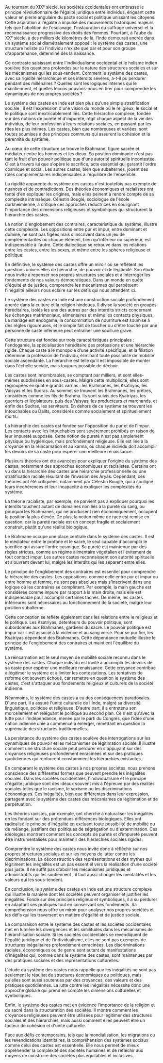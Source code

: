 Au tournant du XIXᵉ siècle, les sociétés occidentales ont embrassé le principe révolutionnaire de l'égalité juridique entre individus, érigeant cette valeur en pierre angulaire du pacte social et politique unissant les citoyens. Cette aspiration à l'égalité a impulsé des mouvements historiques majeurs tels que l'abolition de l'esclavage, l'instauration du suffrage universel et la reconnaissance progressive des droits des femmes. Pourtant, à l'aube du XXᵉ siècle, à des milliers de kilomètres de là, l'Inde demeurait ancrée dans un système social diamétralement opposé : le système des castes, une structure holiste où l'individu n'existe que par et pour son groupe d'appartenance, déterminé dès la naissance.

Ce contraste saisissant entre l'individualisme occidental et le holisme indien soulève des questions profondes sur la nature des structures sociales et sur les mécanismes qui les sous-tendent. Comment le système des castes, avec sa rigidité hiérarchique et ses interdits sévères, a-t-il pu perdurer pendant des millénaires ? Quelles sont les logiques internes qui le maintiennent, et quelles leçons pouvons-nous en tirer pour comprendre les dynamiques de nos propres sociétés ?

Le système des castes en Inde est bien plus qu'une simple stratification sociale ; il est l'expression d'une vision du monde où le religieux, le social et le politique sont inextricablement liés. Cette hiérarchie complexe, fondée sur des notions de pureté et d'impureté, régit chaque aspect de la vie des individus, de leur profession à leurs relations sociales, en passant par les rites les plus intimes. Les castes, bien que nombreuses et variées, sont toutes soumises à des principes communs qui assurent la cohésion et la pérennité du système.

Au cœur de cette structure se trouve le Brahmane, figure sacrée et médiateur entre les hommes et les dieux. Sa position dominante n'est pas tant le fruit d'un pouvoir politique que d'une autorité spirituelle incontestée. C'est à travers lui que s'opère le sacrifice, acte essentiel qui garantit l'ordre cosmique et social. Les autres castes, bien que subalternes, jouent des rôles complémentaires indispensables à l'équilibre de l'ensemble.

La rigidité apparente du système des castes n'est toutefois pas exempte de nuances et de contradictions. Des théories économiques et racialistes ont tenté d'en expliquer les origines, mais elles peinent à rendre compte de sa complexité intrinsèque. Célestin Bouglé, sociologue de l'école durkheimienne, a critiqué ces approches réductrices en soulignant l'importance des dimensions religieuses et symboliques qui structurent la hiérarchie des castes.

La notion d'englobement des contraires, caractéristique du système, illustre cette complexité. Les oppositions entre pur et impur, entre dominant et dominé, ne sont pas figées mais s'inscrivent dans un jeu de complémentarités où chaque élément, bien qu'inférieur ou supérieur, est indispensable à l'autre. Cette dialectique se retrouve dans les relations entre les castes, entre les sexes, et même entre les sphères religieuse et politique.

En définitive, le système des castes offre un miroir où se reflètent les questions universelles de hiérarchie, de pouvoir et de légitimité. Son étude nous invite à repenser nos propres structures sociales et à interroger les fondements de nos valeurs démocratiques. Dans un monde en quête d'équité et de justice, comprendre les mécanismes qui perpétuent l'inégalité ailleurs nous éclaire sur les défis qui nous attendent ici.

Le système des castes en Inde est une construction sociale profondément ancrée dans la culture et la religion hindoues. Il divise la société en groupes héréditaires, isolés les uns des autres par des interdits stricts concernant les échanges matrimoniaux, alimentaires et même les contacts physiques. Le mariage est endogame, la consommation de nourriture est soumise à des règles rigoureuses, et le simple fait de toucher ou d'être touché par une personne de caste inférieure peut entraîner une souillure grave.

Cette structure est fondée sur trois caractéristiques principales : l'endogamie, la spécialisation héréditaire des professions et une hiérarchie rigide. Chaque caste a le monopole d'une activité spécifique, et la filiation détermine la profession de l'individu, éliminant toute possibilité de mobilité sociale ascendante. La hiérarchie est telle qu'il est impossible de monter dans l'échelle sociale, mais toujours possible de déchoir.

Les castes sont innombrables, se comptant par milliers, et sont elles-mêmes subdivisées en sous-castes. Malgré cette multiplicité, elles sont regroupées en quatre grands varnas : les Brahmanes, les Ksatriyas, les Vaisyas et les Sudras. Au sommet se trouvent les Brahmanes, les prêtres, considérés comme les fils de Brahma. Ils sont suivis des Ksatriyas, les guerriers et législateurs, puis des Vaisyas, les producteurs et marchands, et enfin des Sudras, les serviteurs. En dehors de ce système se trouvent les Intouchables ou Dalits, considérés comme socialement et spirituellement morts.

La hiérarchie des castes est fondée sur l'opposition du pur et de l'impur. Les contacts avec les Intouchables sont sévèrement prohibés en raison de leur impureté supposée. Cette notion de pureté n'est pas simplement physique ou hygiénique, mais profondément religieuse. Elle est liée à la croyance en la réincarnation et au karma, où chaque individu doit accomplir les devoirs de sa caste pour espérer une meilleure renaissance.

Plusieurs théories ont été avancées pour expliquer l'origine du système des castes, notamment des approches économiques et racialistes. Certains ont vu dans la hiérarchie des castes une hiérarchie professionnelle ou une stratification raciale résultant de l'invasion des Aryas. Cependant, ces théories ont été critiquées, notamment par Célestin Bouglé, qui a souligné leurs incohérences et leur incapacité à expliquer les complexités du système.

La théorie racialiste, par exemple, ne parvient pas à expliquer pourquoi les interdits touchent autant de domaines non liés à la pureté du sang, ou pourquoi les Brahmanes, qui ne produisent rien économiquement, occupent la position la plus élevée. De plus, la notion même de race est remise en question, car la pureté raciale est un concept fragile et socialement construit, plutôt qu'une réalité biologique.

Le Brahmane occupe une place centrale dans le système des castes. Il est le médiateur entre le profane et le sacré, le seul capable d'accomplir le sacrifice qui assure l'ordre cosmique. Sa pureté est maintenue par des règles strictes, comme un régime alimentaire végétalien et l'évitement de tout contact impur. Les autres castes reconnaissent son autorité spirituelle et s'ouvrent devant lui, malgré les interdits qui les séparent entre elles.

Le principe de l'englobement des contraires est essentiel pour comprendre la hiérarchie des castes. Les oppositions, comme celle entre pur et impur ou entre homme et femme, ne sont pas absolues mais s'inscrivent dans une logique où les contraires se complètent. Par exemple, la main gauche est considérée comme impure par rapport à la main droite, mais elle est indispensable pour accomplir certaines tâches. De même, les castes inférieures sont nécessaires au fonctionnement de la société, malgré leur position subalterne.

Cette conception se reflète également dans les relations entre le religieux et le politique. Les Ksatriyas, détenteurs du pouvoir politique, sont subordonnés aux Brahmanes, gardiens du sacré. Le pouvoir politique est impur car il est associé à la violence et au sang versé. Pour se purifier, les Ksatriyas dépendent des Brahmanes. Cette dépendance mutuelle illustre le principe de l'englobement des contraires et maintient l'équilibre du système.

La réincarnation est le seul moyen de mobilité sociale reconnu dans le système des castes. Chaque individu est invité à accomplir les devoirs de sa caste pour espérer une meilleure renaissance. Cette croyance contribue à légitimer le système et à limiter les contestations. Les tentatives de réforme ont souvent échoué, car remettre en question le système des castes, c'est s'attaquer aux fondements religieux et culturels de la société indienne.

Néanmoins, le système des castes a eu des conséquences paradoxales. D'une part, il a assuré l'unité culturelle de l'Inde, malgré sa diversité linguistique, politique et religieuse. D'autre part, il a entretenu son morcellement en reléguant le politique au second plan. Ce n'est qu'avec la lutte pour l'indépendance, menée par le parti du Congrès, que l'idée d'une nation indienne unie a commencé à émerger, remettant en question la suprématie des structures traditionnelles.

La persistance du système des castes soulève des interrogations sur les dynamiques de pouvoir et les mécanismes de légitimation sociale. Il illustre comment une structure sociale peut perdurer en s'appuyant sur des croyances religieuses profondément enracinées et sur des pratiques quotidiennes qui renforcent constamment les hiérarchies existantes.

En comparant le système des castes à nos propres sociétés, nous prenons conscience des différentes formes que peuvent prendre les inégalités sociales. Dans les sociétés occidentales, l'individualisme et le principe d'égalité juridique sont des idéaux souvent mis à l'épreuve par des réalités sociales telles que le racisme, le sexisme ou les discriminations économiques. Ces inégalités, bien que différentes dans leur expression, partagent avec le système des castes des mécanismes de légitimation et de perpétuation.

Les théories racistes, par exemple, ont cherché à naturaliser les inégalités en les fondant sur des prétendues différences biologiques. Elles ont radicalisé le principe d'inégalité en excluant toute possibilité de mobilité ou de mélange, justifiant des politiques de ségrégation ou d'extermination. Ces idéologies montrent comment les concepts de pureté et d'impureté peuvent être instrumentalisés pour maintenir des hiérarchies sociales rigides.

Comprendre le système des castes nous invite donc à réfléchir sur nos propres structures sociales et sur les moyens de lutter contre les discriminations. La déconstruction des représentations et des mythes qui légitiment les inégalités est un pas essentiel vers la réalisation d'une société plus juste. Il ne suffit pas d'abolir les mécanismes juridiques et administratifs qui les soutiennent ; il faut aussi changer les mentalités et les valeurs qui les sous-tendent.

En conclusion, le système des castes en Inde est une structure complexe qui illustre la manière dont les sociétés peuvent organiser et justifier les inégalités. Fondé sur des principes religieux et symboliques, il a su perdurer en adaptant ses pratiques tout en conservant ses fondements. Sa compréhension nous offre un miroir pour analyser nos propres sociétés et les défis qui les traversent en matière d'égalité et de justice sociale.

La comparaison entre le système des castes et les sociétés occidentales met en lumière les divergences et les similitudes dans les mécanismes de hiérarchisation sociale. Si les sociétés occidentales se revendiquent de l'égalité juridique et de l'individualisme, elles ne sont pas exemptes de structures inégalitaires profondément enracinées. Les discriminations raciales, économiques ou de genre sont autant de manifestations d'inégalités qui, comme dans le système des castes, sont maintenues par des pratiques sociales et des représentations culturelles.

L'étude du système des castes nous rappelle que les inégalités ne sont pas seulement le résultat de structures économiques ou politiques, mais qu'elles sont aussi soutenues par des croyances, des valeurs et des pratiques quotidiennes. La lutte contre les inégalités nécessite donc une approche globale qui prend en compte les dimensions culturelles et symboliques.

Enfin, le système des castes met en évidence l'importance de la religion et du sacré dans la structuration des sociétés. Il montre comment les croyances religieuses peuvent être utilisées pour légitimer des structures sociales et des hiérarchies, mais aussi comment elles peuvent être un facteur de cohésion et d'unité culturelle.

Face aux défis contemporains, tels que la mondialisation, les migrations ou les revendications identitaires, la compréhension des systèmes sociaux comme celui des castes est essentielle. Elle nous permet de mieux appréhender la complexité des sociétés humaines et de réfléchir aux moyens de construire des sociétés plus équitables et inclusives.